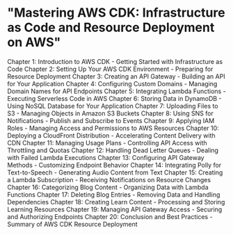 # "Mastering AWS CDK: Infrastructure as Code and Resource Deployment on AWS"

Chapter 1: Introduction to AWS CDK - Getting Started with Infrastructure as Code
Chapter 2: Setting Up Your AWS CDK Environment - Preparing for Resource Deployment
Chapter 3: Creating an API Gateway - Building an API for Your Application
Chapter 4: Configuring Custom Domains - Managing Domain Names for API Endpoints
Chapter 5: Integrating Lambda Functions - Executing Serverless Code in AWS
Chapter 6: Storing Data in DynamoDB - Using NoSQL Database for Your Application
Chapter 7: Uploading Files to S3 - Managing Objects in Amazon S3 Buckets
Chapter 8: Using SNS for Notifications - Publish and Subscribe to Events
Chapter 9: Applying IAM Roles - Managing Access and Permissions to AWS Resources
Chapter 10: Deploying a CloudFront Distribution - Accelerating Content Delivery with CDN
Chapter 11: Managing Usage Plans - Controlling API Access with Throttling and Quotas
Chapter 12: Handling Dead Letter Queues - Dealing with Failed Lambda Executions
Chapter 13: Configuring API Gateway Methods - Customizing Endpoint Behavior
Chapter 14: Integrating Polly for Text-to-Speech - Generating Audio Content from Text
Chapter 15: Creating a Lambda Subscription - Receiving Notifications on Resource Changes
Chapter 16: Categorizing Blog Content - Organizing Data with Lambda Functions
Chapter 17: Deleting Blog Entries - Removing Data and Handling Dependencies
Chapter 18: Creating Learn Content - Processing and Storing Learning Resources
Chapter 19: Managing API Gateway Access - Securing and Authorizing Endpoints
Chapter 20: Conclusion and Best Practices - Summary of AWS CDK Resource Deployment